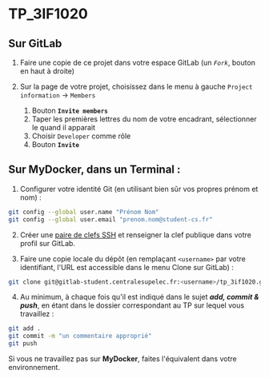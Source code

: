 # TP_3IF1020

## Sur GitLab

1. Faire une copie de ce projet dans votre espace GitLab (un *`Fork`*, bouton en haut à droite)

2. Sur la page de votre projet, choisissez dans le menu à gauche `Project information` -> `Members`
    1. Bouton **`Invite members`**
    2. Taper les premières lettres du nom de votre encadrant, sélectionner le quand il apparait
    3. Choisir `Developer` comme rôle
    4. Bouton **`Invite`**

## Sur MyDocker, dans un Terminal :

1. Configurer votre identité Git (en utilisant bien sûr vos propres prénom et nom) :
```sh
git config --global user.name "Prénom Nom"
git config --global user.email "prenom.nom@student-cs.fr"
```

2. Créer une [paire de clefs SSH](https://gitlab-student.centralesupelec.fr/help/ssh/index.md#generate-an-ssh-key-pair) et renseigner la clef publique dans votre profil sur GitLab.

3. Faire une copie locale du dépôt (en remplaçant `<username>` par votre identifiant, l'URL est accessible dans le menu Clone sur GitLab) :
```sh
git clone git@gitlab-student.centralesupelec.fr:<username>/tp_3if1020.git
```

4. Au minimum, à chaque fois qu'il est indiqué dans le sujet ***add, commit & push***, en étant dans le dossier correspondant au TP sur lequel vous travaillez : 
```sh
git add .
git commit -m "un commentaire approprié"
git push
```

Si vous ne travaillez pas sur **MyDocker**, faites l'équivalent dans votre environnement.
